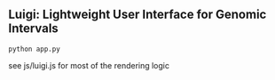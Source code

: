 ## Luigi: Lightweight User Interface for Genomic Intervals

``` python app.py ```

see js/luigi.js for most of the rendering logic

